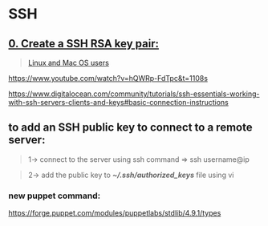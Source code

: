 # SSH

## [0. Create a SSH RSA key pair:](https://intranet.alxswe.com/projects/251)

> [Linux and Mac OS users](https://intranet.alxswe.com/rltoken/Cy1plV2eR3VphjPqliXB8A)

https://www.youtube.com/watch?v=hQWRp-FdTpc&t=1108s

https://www.digitalocean.com/community/tutorials/ssh-essentials-working-with-ssh-servers-clients-and-keys#basic-connection-instructions

## to add an SSH public key to connect to a remote server:

> 1-> connect to the server using ssh command => ssh username@ip

> 2-> add the public key to **_~/.ssh/authorized_keys_** file using vi

### new puppet command:

https://forge.puppet.com/modules/puppetlabs/stdlib/4.9.1/types
